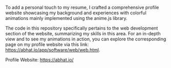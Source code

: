 To add a personal touch to my resume, I crafted a comprehensive profile website  showcasing my background and experiences with colorful animations mainly implemented using the anime.js library. 

The code in this repository specifically pertains to the web development section of the website, summarizing my skills in this area. For an in-depth view and to see my animations in action, you can explore the corresponding page on my profile website via this link: https://abhat.io/app/software/web/web.html.

Profile Website: https://abhat.io/
